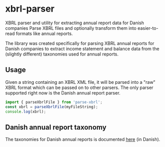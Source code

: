 # xbrl-parser

XBRL parser and utility for extracting annual report data for Danish companies
Parse XBRL files and optionally transform them into easier-to-read formats like annual reports.

The library was created specifically for parsing XBRL annual reports for Danish companies to extract income statement and balance data from the (slightly different) taxonomies used for annual reports.

## Usage

Given a string containing an XBRL XML file, it will be parsed into a "raw" XBRL format which can be passed on to other parsers. The only parser supported right now is the Danish annual report parser.

```js
import { parseXbrlFile } from 'parse-xbrl';
const xbrl = parseXbrlFile(myFileString);
console.log(xbrl);
```

## Danish annual report taxonomy

The taxonomies for Danish annual reports is documented [here](https://erhvervsstyrelsen.dk/vejledning-teknisk-vejledning-og-dokumentation-regnskab-20-taksonomier-aktuelle) (in Danish).
